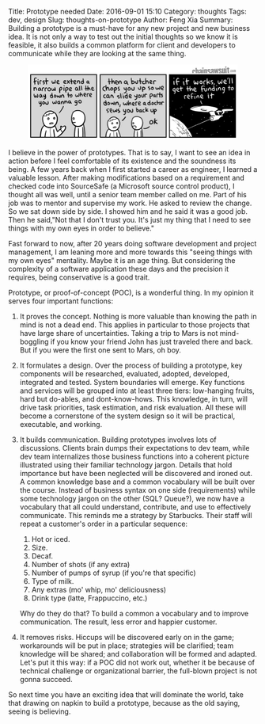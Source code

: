 Title: Prototype needed
Date: 2016-09-01 15:10
Category: thoughts
Tags: dev, design
Slug: thoughts-on-prototype
Author: Feng Xia
Summary: Building a prototype is a must-have for any new project
    and new business idea. It is not only a way to test out
    the initial thoughts so we know it is feasible, it also builds a
    common platform for client and developers to communicate while they
    are looking at the same thing.

<figure class="col l6 m6 s12 center">
  <img src="images/20150930_transporter.png"
       class="img-responsive"/>
</figure>

I believe in the power of prototypes.  That is to say, I want to see
an idea in action before I feel comfortable of its existence and the
soundness its being. A few years back when I first started a career as
engineer, I learned a valuable lesson.  After making modifications
based on a requirement and checked code into SourceSafe (a Microsoft
source control product), I thought all was well, until a senior team
member called on me.  Part of his job was to mentor and supervise my
work.  He asked to review the change. So we sat down side by side. I
showed him and he said it was a good job. Then he said,"Not that I
don't trust you. It's just my thing that I need to see things with my
own eyes in order to believe."

Fast forward to now, after 20 years doing software development and
project management, I am leaning more and more towards this "seeing
things with my own eyes" mentality. Maybe it is an age thing. But
considering the complexity of a software application these days and
the precision it requires, being conservative is a good trait.

Prototype, or proof-of-concept (POC), is a wonderful thing. In my
opinion it serves four important functions:

1. <span class="myhighlight">It proves the concept</span>.
Nothing is more valuable than knowing
the path in mind is not a dead end. This applies in particular to
those projects that have large share of uncertainties. Taking
a trip to Mars is not mind-boggling if you know your friend
John has just traveled there and back. But if you were the first
one sent to Mars, oh boy.

2. <span class="myhighlight">It formulates a design</span>.
Over the process of building a prototype, key
components will be researched, evaluated, adopted,
developed, integrated and tested. System boundaries will emerge. Key
functions and services will be grouped into at least three tiers:
low-hanging fruits, hard but do-ables, and dont-know-hows.
This knowledge, in turn,  will drive task
priorities, task estimation, and risk evaluation.
All these will become a cornerstone of the system design so it will be
practical, executable, and working.


3. <span class="myhighlight">It builds communication</span>.
Building prototypes involves lots of
discussions. Clients brain dumps their expectations to dev team, while
dev team internalizes those business functions into
a coherent picture illustrated using their familiar technology jargon.
Details that hold importance but have been neglected will be discovered
and ironed out. A common knowledge base
and a common vocabulary will be built over the course. Instead of
business syntax on one side (requirements)
while some technology jargon on
the other (SQL? Queue?), we now have a vocabulary that all
could understand, contribute, and use to effectively communicate.
This reminds me a strategy by Starbucks. Their staff will repeat
a customer's order in a particular sequence:

    1. Hot or iced.
    2. Size.
    3. Decaf.
    4. Number of shots (if any extra)
    5. Number of pumps of syrup (if you're that specific)
    6. Type of milk.
    7. Any extras (mo' whip, mo' deliciousness)
    8. Drink type (latte, Frappuccino, etc.)


    Why do they do that? To build a common a vocabulary and
    to improve communication. The result, less error and happier customer.

4. <span class="myhighlight">It removes risks</span>. Hiccups will be discovered early
on in the game; workarounds will be put in place; strategies
will be clarified; team knowledge will be shared; and collaboration
will be formed and adapted. Let's put it this way: if a POC
did not work out, whether it be because of technical challenge
or organizational barrier, the full-blown project is not gonna succeed.

So next time you have an exciting idea that will dominate the world,
take that drawing on napkin to build a prototype, because as the old saying,
seeing is believing.
